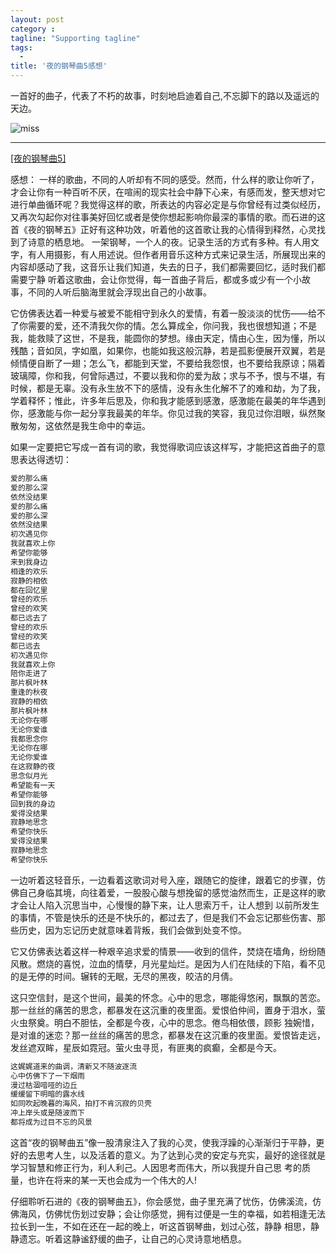 ```yaml
---
layout: post
category :
tagline: "Supporting tagline"
tags:
  -
title: '夜的钢琴曲5感想'
---
```

一首好的曲子，代表了不朽的故事，时刻地启迪着自己,不忘脚下的路以及遥远的天边。

![miss](http://lkkandsyf.github.com/pictures/miss.png)

---

<!--more-->

[\[夜的钢琴曲5\]](http://www.xiami.com/song/1769819218)

感想：
一样的歌曲，不同的人听却有不同的感受。然而，什么样的歌让你听了，才会让你有一种百听不厌，在喧闹的现实社会中静下心来，有感而发，整天想对它进行单曲循环呢？我觉得这样的歌，所表达的内容必定是与你曾经有过类似经历，又再次勾起你对往事美好回忆或者是使你想起影响你最深的事情的歌。而石进的这首《夜的钢琴五》正好有这种功效，听着他的这首歌让我的心情得到释然，心灵找到了诗意的栖息地。
一架钢琴，一个人的夜。记录生活的方式有多种。有人用文字，有人用摄影，有人用述说。但作者用音乐这种方式来记录生活，所展现出来的内容却感动了我，这音乐让我们知道，失去的日子，我们都需要回忆，适时我们都需要宁静
听着这歌曲，会让你觉得，每一首曲子背后，都或多或少有一个小故事，不同的人听后脑海里就会浮现出自己的小故事。

它仿佛表达着一种爱与被爱不能相守到永久的爱情，有着一股淡淡的忧伤——给不了你需要的爱，还不清我欠你的情。怎么算成全，你问我，我也很想知道；不是我，能救赎了这世，不是我，能圆你的梦想。缘由天定，情由心生，因为懂，所以残酷；音如凤，字如凰，如果你，也能如我这般沉静，若是孤影便展开双翼，若是倾情便自断了一翅；怎么飞，都能到天堂，不要给我怨恨，也不要给我原谅；隔着玻璃障，你和我，何曾际遇过，不要以我和你的爱为敌；求与不予，恨与不堪，有时候，都是无辜。没有永生放不下的感情，没有永生化解不了的难和劫，为了我，学着释怀；惟此，许多年后思及，你和我才能感到感激，感激能在最美的年华遇到你，感激能与你一起分享我最美的年华。你见过我的笑容，我见过你泪眼，纵然聚散匆匆，这依然是我生命中的幸运。

如果一定要把它写成一首有词的歌，我觉得歌词应该这样写，才能把这首曲子的意思表达得透切：
```C
爱的那么痛
爱的那么深
依然没结果
爱的那么痛
爱的那么深
依然没结果
初次遇见你
我就喜欢上你
希望你能够
来到我身边
相逢的欢乐
寂静的相依
都在回忆里
曾经的欢乐
曾经的欢笑
都已远去了
曾经的欢乐
曾经的欢笑
都已远去
初次遇见你
我就喜欢上你
陪你走进了
那片枫叶林
重逢的秋夜
寂静的相依
那片枫叶林
无论你在哪
无论你爱谁
我都思念你
无论你在哪
无论你爱谁
在这寂静的夜
思念似月光
希望能有一天
希望你能够
回到我的身边
爱得没结果
寂静地思念
希望你快乐
爱得没结果
寂静地思念
希望你快乐
```

一边听着这轻音乐，一边看着这歌词对号入座，跟随它的旋律，跟着它的步骤，仿佛自己身临其境，向往着爱，一股股心酸与想挽留的感觉油然而生，正是这样的歌才会让人陷入沉思当中，心慢慢的静下来，让人思索万千，让人想到
以前所发生的事情，不管是快乐的还是不快乐的，都过去了，但是我们不会忘记那些伤害、那些历史，因为忘记历史就意味着背叛，我们会做到处变不惊。

它又仿佛表达着这样一种艰辛追求爱的情景——收到的信件，焚烧在墙角，纷纷随风散。燃烧的喜悦，泣血的情孽，月光星灿烂。是因为人们在陆续的下陷，看不见的是无停的时间。辗转的无眠，无尽的黑夜，皎洁的月倩。

这只空信封，是这个世间，最美的怀念。心中的思念，哪能得悠闲，飘飘的苦恋。那一丝丝的痛苦的思念，都暴发在这沉重的夜里面。爱恨伯仲间，置身于泪水，萤火虫祭奠。明白不胆怯，全都是今夜，心中的思念。倦鸟相依偎，顾影
独婉惜，是对谁的迷恋？那一丝丝的痛苦的思念，都暴发在这沉重的夜里面。爱恨皆走远，发丝遮双眸，星辰如霓冠。萤火虫寻觅，有匪夷的疯癫，全都是今天。

```C
这娓娓道来的曲调，清新又不随波逐流
心中仿佛下了一下烟雨
漫过枯涸喑哑的边丘
缓缓留下明暗的露水线
如同吹起晚暮的海风，拍打不肯沉寂的贝壳
冲上岸头或是随波而下
都将成为过目不忘的风景
```
这首“夜的钢琴曲五”像一股清泉注入了我的心灵，使我浮躁的心渐渐归于平静，更好的去思考人生，以及活着的意义。为了达到心灵的安定与充实，最好的途径就是学习智慧和修正行为，利人利己。人因思考而伟大，所以我提升自己思
考的质量，也许在将来的某一天也会成为一个伟大的人!

仔细聆听石进的《夜的钢琴曲五》，你会感觉，曲子里充满了忧伤，仿佛溪流，仿佛海风，仿佛忧伤划过安静；会让你感觉，拥有过便是一生的幸福，如若相逢无法拉长到一生，不如在还在一起的晚上，听这首钢琴曲，划过心弦，静静
相思，静静遗忘。听着这静谧舒缓的曲子，让自己的心灵诗意地栖息。
